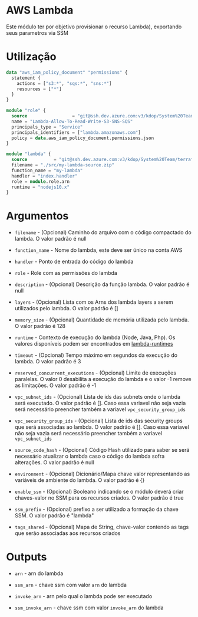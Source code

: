 # AWS Lambda

Este módulo ter por objetivo provisionar o recurso Lambda), exportando seus parametros via SSM

# Utilização

```terraform
data "aws_iam_policy_document" "permissions" {
  statement {
    actions = ["s3:*", "sqs:*", "sns:*"]
    resources = ["*"]
  }
}

module "role" {
  source                 = "git@ssh.dev.azure.com:v3/kdop/System%20Team/terraform-modules//provider/aws/role"
  name = "Lambda-Allow-To-Read-Write-S3-SNS-SQS"
  principals_type = "Service"
  principals_identifiers = ["lambda.amazonaws.com"]
  policy = data.aws_iam_policy_document.permissions.json
}

module "lambda" {
  source          = "git@ssh.dev.azure.com:v3/kdop/System%20Team/terraform-modules//provider/aws/lambda"
  filename = "./src/my-lambda-source.zip"
  function_name = "my-lambda"
  handler = "index.handler"
  role = module.role.arn
  runtime = "nodejs10.x"
}
```

# Argumentos

* `filename` - (Opcional) Caminho do arquivo com o código compactado do lambda. O valor padrão é null

* `function_name` - Nome do lambda, este deve ser único na conta AWS

* `handler` - Ponto de entrada do código do lambda

* `role` - Role com as permissões do lambda

* `description` - (Opcional) Descrição da função lambda. O valor padrão é null

* `layers` - (Opcional) Lista com os Arns dos lambda layers a serem utilizados pelo lambda. O valor padrão é []

* `memory_size` - (Opcional) Quantidade de memória utilizada pelo lambda. O valor padrão é 128

* `runtime` - Contexto de execução do lambda (Node, Java, Php). Os valores disponíveis podem ser encontrados em [lambda-runtimes](https://docs.aws.amazon.com/lambda/latest/dg/lambda-runtimes.html)

* `timeout` - (Opcional) Tempo máximo em segundos da execução do lambda. O valor padrão é 3

* `reserved_concurrent_executions` - (Opcional) Limite de execuções paralelas. O valor 0 desabilita a execução do lambda e o valor -1 remove as limitações. O valor padrão é -1

* `vpc_subnet_ids` - (Opcional) Lista de ids das subnets onde o lambda será executado. O valor padrão é []. Caso essa variavel não seja vazia será necessário preencher também a variavel `vpc_security_group_ids`

* `vpc_security_group_ids` - (Opcional) Lista de ids das security groups que será associadas ao lambda. O valor padrão é []. Caso essa variavel não seja vazia será necessário preencher também a variavel `vpc_subnet_ids`

* `source_code_hash` - (Opcional) Código Hash utilizado para saber se será necessário atualizar o lambda caso o código do lambda sofra alterações. O valor padrão é null

* `environment` - (Opcional) Dicionário/Mapa chave valor representando as variáveis de ambiente do lambda. O valor padrão é {}

* `enable_ssm` - (Opcional) Booleano indicando se o módulo deverá criar chaves-valor no SSM para os recursos criados. O valor padrão é true

* `ssm_prefix` - (Opcional) prefixo a ser utilizado a formação da chave SSM. O valor padrão é "lambda"

* `tags_shared` - (Opcional) Mapa de String, chave-valor contendo as tags que serão associadas aos recursos criados

# Outputs


* `arn` - arn do lambda

* `ssm_arn` - chave ssm com valor `arn` do lambda

* `invoke_arn` - arn pelo qual o lambda pode ser executado

* `ssm_invoke_arn` - chave ssm com valor `invoke_arn` do lambda